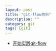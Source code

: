 ```yaml
---
layout: post
title: "git-flow资料"
description: ""
category: git
tags: [git]
---
```

* [开始实践git-flow](http://www.jeffkit.info/2010/12/842/)

